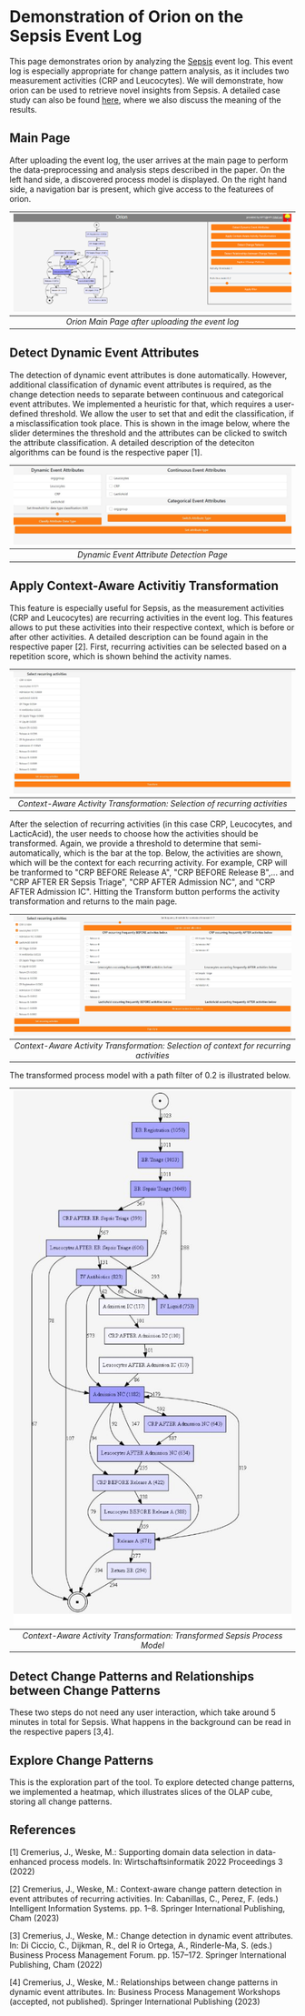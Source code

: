 # Demonstration of Orion on the Sepsis Event Log

This page demonstrates orion by analyzing the [Sepsis](https://data.4tu.nl/articles/dataset/Sepsis_Cases_-_Event_Log/12707639) event log. This event log is especially appropriate for change pattern analysis, as it includes two measurement activities (CRP and Leucocytes). We will demonstrate, how orion can be used to retrieve novel insights from Sepsis. A detailed case study can also be found [here](https://github.com/bptlab/Context-Aware-Change-Pattern-Detection), where we also discuss the meaning of the results.

## Main Page

After uploading the event log, the user arrives at the main page to perform the data-preprocessing and analysis steps described in the paper. On the left hand side, a discovered process model is displayed. On the right hand side, a navigation bar is present, which give access to the featurees of orion.

|![alt text](https://github.com/bptlab/orion/blob/master/Demonstration/Sepsis/Images/landing_page.PNG)|
|:--:| 
| *Orion Main Page after uploading the event log* |

## Detect Dynamic Event Attributes

The detection of dynamic event attributes is done automatically. However, additional classification of dynamic event attributes is required, as the change detection needs to separate between continuous and categorical event attributes. We implemented a heuristic for that, which requires a user-defined threshold. We allow the user to set that and edit the classification, if a misclassification took place. This is shown in the image below, where the slider determines the threshold and the attributes can be clicked to switch the attribute classification. A detailed description of the deteciton algorithms can be found is the respective paper [1].

|![alt text](https://github.com/bptlab/orion/blob/master/Demonstration/Sepsis/Images/Detect_DEA.JPG)|
|:--:| 
| *Dynamic Event Attribute Detection Page* |


## Apply Context-Aware Activitiy Transformation

This feature is especially useful for Sepsis, as the measurement activities (CRP and Leucocytes) are recurring activities in the event log. This features allows to put these activities into their respective context, which is before or after other activities. A detailed description can be found again in the respective paper [2]. First, recurring activities can be selected based on a repetition score, which is shown behind the activity names.

|![alt text](https://github.com/bptlab/orion/blob/master/Demonstration/Sepsis/Images/Context_1.JPG)|
|:--:| 
| *Context-Aware Activity Transformation: Selection of recurring activities* |

After the selection of recurring activities (in this case CRP, Leucocytes, and LacticAcid), the user needs to choose how the activities should be transformed. Again, we provide a threshold to determine that semi-automatically, which is the bar at the top. Below, the activities are shown, which will be the context for each recurring activity. For example, CRP will be tranformed to "CRP BEFORE Release A", "CRP BEFORE Release B",... and "CRP AFTER ER Sepsis Triage", "CRP AFTER Admission NC", and "CRP AFTER Admission IC". Hitting the Transform button performs the activity transformation and returns to the main page.

|![alt text](https://github.com/bptlab/orion/blob/master/Demonstration/Sepsis/Images/Context_2.JPG)|
|:--:| 
| *Context-Aware Activity Transformation: Selection of context for recurring activities* |

The transformed process model with a path filter of 0.2 is illustrated below.

|![alt text](https://github.com/bptlab/orion/blob/master/Demonstration/Sepsis/Images/Context_PM.JPG)|
|:--:| 
| *Context-Aware Activity Transformation: Transformed Sepsis Process Model* |

## Detect Change Patterns and Relationships between Change Patterns

These two steps do not need any user interaction, which take around 5 minutes in total for Sepsis. What happens in the background can be read in the respective papers [3,4].

## Explore Change Patterns

This is the exploration part of the tool. To explore detected change patterns, we implemented a heatmap, which illustrates slices of the OLAP cube, storing all change patterns.

## References

[1] Cremerius, J., Weske, M.: Supporting domain data selection in data-enhanced process models. In: Wirtschaftsinformatik 2022 Proceedings 3 (2022)


[2] Cremerius, J., Weske, M.: Context-aware change pattern detection in event attributes of recurring activities. In: Cabanillas, C., Perez, F. (eds.) Intelligent Information Systems. pp. 1–8. Springer International Publishing, Cham (2023)


[3] Cremerius, J., Weske, M.: Change detection in dynamic event attributes. In: Di Ciccio, C., Dijkman, R., del R ́ıo Ortega, A., Rinderle-Ma, S. (eds.) Business Process Management Forum. pp. 157–172. Springer International Publishing, Cham (2022)


[4] Cremerius, J., Weske, M.: Relationships between change patterns in dynamic event attributes. In: Business Process Management Workshops (accepted, not published). Springer International Publishing (2023)

